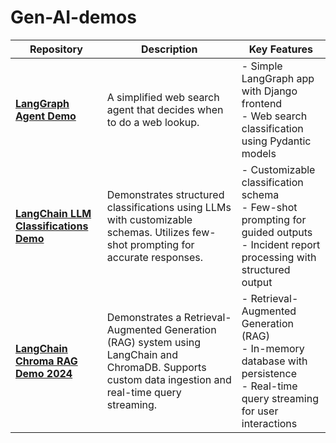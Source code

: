 # Gen-AI-demos



| Repository | Description | Key Features |
|------------|-------------|--------------|
| **[LangGraph Agent Demo](https://github.com/Danielskry/LangGraph-agent-demo)** | A simplified web search agent that decides when to do a web lookup. | - Simple LangGraph app with Django frontend <br> - Web search classification using Pydantic models |
| **[LangChain LLM Classifications Demo](https://github.com/Danielskry/LangChain-LLM-classifications-demo)** | Demonstrates structured classifications using LLMs with customizable schemas. Utilizes few-shot prompting for accurate responses. | - Customizable classification schema <br> - Few-shot prompting for guided outputs <br> - Incident report processing with structured output |
| **[LangChain Chroma RAG Demo 2024](https://github.com/Danielskry/LangChain-Chroma-RAG-demo-2024)** | Demonstrates a Retrieval-Augmented Generation (RAG) system using LangChain and ChromaDB. Supports custom data ingestion and real-time query streaming. | - Retrieval-Augmented Generation (RAG) <br> - In-memory database with persistence <br> - Real-time query streaming for user interactions |

